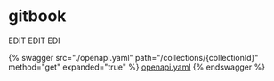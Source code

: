 # gitbook



EDIT EDIT EDI


{% swagger src="./openapi.yaml" path="/collections/{collectionId}" method="get" expanded="true" %} 
[openapi.yaml](./openapi.json) 
{% endswagger %}
